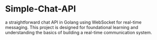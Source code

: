 # Simple-Chat-API
a straightforward chat API in Golang using WebSocket for real-time messaging. This project is designed for foundational learning and understanding the basics of building a real-time communication system.
